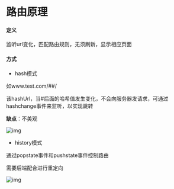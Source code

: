 # 路由原理

#### 定义

监听url变化，匹配路由规则，无须刷新，显示相应页面

#### 方式

- hash模式

如www.test.com/##/

该hashUrl，当#后面的哈希值发生变化，不会向服务器发请求，可通过hashchange事件来监听，以实现跳转

**缺点**：不美观

![img](https://yck-1254263422.cos.ap-shanghai.myqcloud.com/blog/2019-06-01-043729.png)



- history模式

通过popstate事件和pushstate事件控制路由

需要后端配合进行重定向

![img](https://yck-1254263422.cos.ap-shanghai.myqcloud.com/blog/2019-06-01-043731.png)